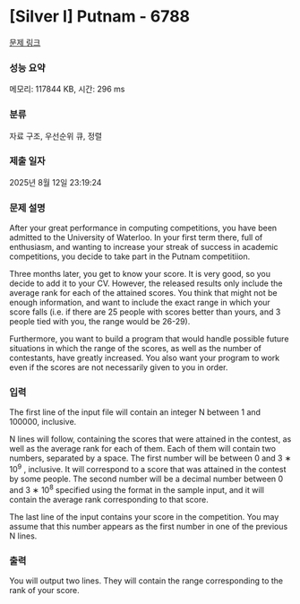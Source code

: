 # [Silver I] Putnam - 6788 

[문제 링크](https://www.acmicpc.net/problem/6788) 

### 성능 요약

메모리: 117844 KB, 시간: 296 ms

### 분류

자료 구조, 우선순위 큐, 정렬

### 제출 일자

2025년 8월 12일 23:19:24

### 문제 설명

<p>After your great performance in computing competitions, you have been admitted to the University of Waterloo. In your first term there, full of enthusiasm, and wanting to increase your streak of success in academic competitions, you decide to take part in the Putnam competitiion.</p>

<p>Three months later, you get to know your score. It is very good, so you decide to add it to your CV. However, the released results only include the average rank for each of the attained scores. You think that might not be enough information, and want to include the exact range in which your score falls (i.e. if there are 25 people with scores better than yours, and 3 people tied with you, the range would be 26-29).</p>

<p>Furthermore, you want to build a program that would handle possible future situations in which the range of the scores, as well as the number of contestants, have greatly increased. You also want your program to work even if the scores are not necessarily given to you in order.</p>

### 입력 

 <p>The first line of the input file will contain an integer N between 1 and 100000, inclusive.</p>

<p>N lines will follow, containing the scores that were attained in the contest, as well as the average rank for each of them. Each of them will contain two numbers, separated by a space. The first number will be between 0 and 3 ∗ 10<sup>9</sup> , inclusive. It will correspond to a score that was attained in the contest by some people. The second number will be a decimal number between 0 and 3 ∗ 10<sup>8</sup> specified using the format in the sample input, and it will contain the average rank corresponding to that score.</p>

<p>The last line of the input contains your score in the competition. You may assume that this number appears as the first number in one of the previous N lines.</p>

### 출력 

 <p>You will output two lines. They will contain the range corresponding to the rank of your score.</p>

